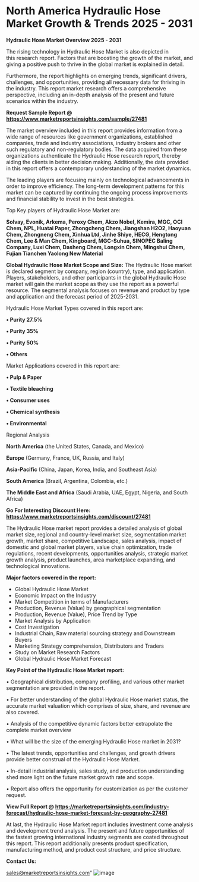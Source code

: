 # North America Hydraulic Hose Market Growth & Trends 2025 - 2031

<Strong> Hydraulic Hose Market Overview 2025 - 2031</strong>

The rising technology in Hydraulic Hose Market is also depicted in this research report. Factors that are boosting the growth of the market, and giving a positive push to thrive in the global market is explained in detail.

Furthermore, the report highlights on emerging trends, significant drivers, challenges, and opportunities, providing all necessary data for thriving in the industry. This report market research offers a comprehensive perspective, including an in-depth analysis of the present and future scenarios within the industry.

<strong>Request Sample Report @ <a href=https://www.marketreportsinsights.com/sample/27481>https://www.marketreportsinsights.com/sample/27481</a></strong>

The market overview included in this report provides information from a wide range of resources like government organizations, established companies, trade and industry associations, industry brokers and other such regulatory and non-regulatory bodies. The data acquired from these organizations authenticate the Hydraulic Hose research report, thereby aiding the clients in better decision making. Additionally, the data provided in this report offers a contemporary understanding of the market dynamics.

The leading players are focusing mainly on technological advancements in order to improve efficiency. The long-term development patterns for this market can be captured by continuing the ongoing process improvements and financial stability to invest in the best strategies.

Top Key players of Hydraulic Hose Market are:

<strong>Solvay, Evonik, Arkema, Peroxy Chem, Akzo Nobel, Kemira, MGC, OCI Chem, NPL, Huatai Paper, Zhongcheng Chem, Jiangshan H2O2, Haoyuan Chem, Zhongneng Chem, Xinhua Ltd, Jinhe Shiye, HECG, Hengtong Chem, Lee & Man Chem, Kingboard, MGC-Suhua, SINOPEC Baling Company, Luxi Chem, Dasheng Chem, Longxin Chem, Mingshui Chem, Fujian Tianchen Yaolong New Material</strong>

<strong><b>Global Hydraulic Hose Market Scope and Size:</b></strong>
The Hydraulic Hose market is declared segment by company, region (country), type, and application. Players, stakeholders, and other participants in the global Hydraulic Hose market will gain the market scope as they use the report as a powerful resource. The segmental analysis focuses on revenue and product by type and application and the forecast period of 2025-2031.

Hydraulic Hose Market Types covered in this report are:

<strong>• Purity 27.5%

• Purity 35%

• Purity 50%

• Others</strong>

Market Applications covered in this report are:

<strong>• Pulp & Paper

• Textile bleaching

• Consumer uses

• Chemical synthesis

• Environmental</strong> 

Regional Analysis

<strong>North America</strong> (the United States, Canada, and Mexico)

<strong>Europe</strong> (Germany, France, UK, Russia, and Italy)

<strong>Asia-Pacific</strong> (China, Japan, Korea, India, and Southeast Asia)

<strong>South America</strong> (Brazil, Argentina, Colombia, etc.)

<strong>The Middle East and Africa</strong> (Saudi Arabia, UAE, Egypt, Nigeria, and South Africa)

<strong>Go For Interesting Discount Here: <a href=https://www.marketreportsinsights.com/discount/27481>https://www.marketreportsinsights.com/discount/27481</a></strong>

The Hydraulic Hose market report provides a detailed analysis of global market size, regional and country-level market size, segmentation market growth, market share, competitive Landscape, sales analysis, impact of domestic and global market players, value chain optimization, trade regulations, recent developments, opportunities analysis, strategic market growth analysis, product launches, area marketplace expanding, and technological innovations.

<strong><b>Major factors covered in the report:</b></strong>
<ul>
  <li>Global Hydraulic Hose Market </li>
  <li>Economic Impact on the Industry</li>
  <li>Market Competition in terms of Manufacturers</li>
  <li>Production, Revenue (Value) by geographical segmentation</li>
  <li>Production, Revenue (Value), Price Trend by Type</li>
  <li>Market Analysis by Application</li>
  <li>Cost Investigation</li>
  <li>Industrial Chain, Raw material sourcing strategy and Downstream Buyers</li>
  <li>Marketing Strategy comprehension, Distributors and Traders</li>
  <li>Study on Market Research Factors</li>
  <li>Global Hydraulic Hose Market Forecast</li>
</ul>

<strong><b>Key Point of the Hydraulic Hose Market report:</b></strong>

• Geographical distribution, company profiling, and various other market segmentation are provided in the report.

• For better understanding of the global Hydraulic Hose market status, the accurate market valuation which comprises of size, share, and revenue are also covered.

• Analysis of the competitive dynamic factors better extrapolate the complete market overview

• What will be the size of the emerging Hydraulic Hose market in 2031?

• The latest trends, opportunities and challenges, and growth drivers provide better construal of the Hydraulic Hose Market.

• In-detail industrial analysis, sales study, and production understanding shed more light on the future market growth rate and scope.

• Report also offers the opportunity for customization as per the customer request.

<strong><b>View Full Report @ <a href=https://marketreportsinsights.com/industry-forecast/hydraulic-hose-market-forecast-by-geography-27481>https://marketreportsinsights.com/industry-forecast/hydraulic-hose-market-forecast-by-geography-27481</a></b></strong>


At last, the Hydraulic Hose Market report includes investment come analysis and development trend analysis. The present and future opportunities of the fastest growing international industry segments are coated throughout this report. This report additionally presents product specification, manufacturing method, and product cost structure, and price structure.

<strong>Contact Us:</strong>

sales@marketreportsinsights.com"
![image](https://github.com/user-attachments/assets/1a8d9d1e-cb27-4466-963b-cbde30d18be3)
